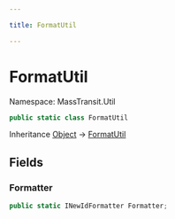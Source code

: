 ```yaml
---

title: FormatUtil

---
```


# FormatUtil

Namespace: MassTransit.Util

```csharp
public static class FormatUtil
```

Inheritance [Object](https://learn.microsoft.com/en-us/dotnet/api/system.object) → [FormatUtil](../masstransit-util/formatutil)

## Fields

### **Formatter**

```csharp
public static INewIdFormatter Formatter;
```
